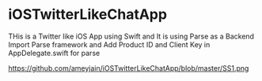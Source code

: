 # iOSTwitterLikeChatApp

THis is a Twitter like iOS App using Swift and It is using Parse as a Backend
Import Parse framework and Add Product ID and Client Key in AppDelegate.swift for parse

https://github.com/ameyjain/iOSTwitterLikeChatApp/blob/master/SS1.png
